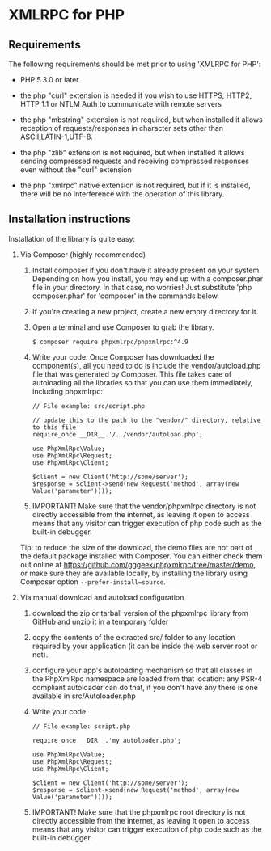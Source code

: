 XMLRPC for PHP
==============

Requirements
------------

The following requirements should be met prior to using 'XMLRPC for PHP':

* PHP 5.3.0 or later

* the php "curl" extension is needed if you wish to use HTTPS, HTTP2, HTTP 1.1 or NTLM Auth to communicate with remote
  servers

* the php "mbstring" extension is not required, but when installed it allows reception of requests/responses in character
  sets other than ASCII,LATIN-1,UTF-8.

* the php "zlib" extension is not required, but when installed it allows sending compressed requests and receiving
  compressed responses even without the "curl" extension

* the php "xmlrpc" native extension is not required, but if it is installed, there will be no interference with the
  operation of this library.

Installation instructions
-------------------------

Installation of the library is quite easy:

1.  Via Composer (highly recommended)

    1.  Install composer if you don't have it already present on your system.
        Depending on how you install, you may end up with a composer.phar file in your directory.
        In that case, no worries! Just substitute 'php composer.phar' for 'composer' in the commands below.

    2.  If you're creating a new project, create a new empty directory for it.

    3.  Open a terminal and use Composer to grab the library.

            $ composer require phpxmlrpc/phpxmlrpc:^4.9

    4.  Write your code.
        Once Composer has downloaded the component(s), all you need to do is include the vendor/autoload.php file that
        was generated by Composer. This file takes care of autoloading all the libraries so that you can use them
        immediately, including phpxmlrpc:

            // File example: src/script.php

            // update this to the path to the "vendor/" directory, relative to this file
            require_once __DIR__.'/../vendor/autoload.php';

            use PhpXmlRpc\Value;
            use PhpXmlRpc\Request;
            use PhpXmlRpc\Client;

            $client = new Client('http://some/server');
            $response = $client->send(new Request('method', array(new Value('parameter'))));

    5.  IMPORTANT! Make sure that the vendor/phpxmlrpc directory is not directly accessible from the internet,
        as leaving it open to access means that any visitor can trigger execution of php code such as
        the built-in debugger.

    Tip: to reduce the size of the download, the demo files are not part of the default package installed with Composer.
    You can either check them out online at https://github.com/gggeek/phpxmlrpc/tree/master/demo, or make sure they are
    available locally, by installing the library using Composer option `--prefer-install=source`.

2.  Via manual download and autoload configuration

    1.  download the zip or tarball version of the phpxmlrpc library from GitHub and unzip it in a temporary folder

    2.  copy the contents of the extracted src/ folder to any location required by your
        application (it can be inside the web server root or not).

    3.  configure your app's autoloading mechanism so that all classes in the PhpXmlRpc namespace are loaded
        from that location: any PSR-4 compliant autoloader can do that, if you don't have any there is one
        available in src/Autoloader.php

    4.  Write your code.

            // File example: script.php

            require_once __DIR__.'my_autoloader.php';

            use PhpXmlRpc\Value;
            use PhpXmlRpc\Request;
            use PhpXmlRpc\Client;

            $client = new Client('http://some/server');
            $response = $client->send(new Request('method', array(new Value('parameter'))));

    5.  IMPORTANT! Make sure that the phpxmlrpc root directory is not directly accessible from the internet,
        as leaving it open to access means that any visitor can trigger execution of php code such as
        the built-in debugger.
